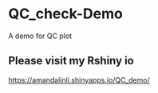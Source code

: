 # QC_check-Demo
A demo for QC plot 

## Please visit my Rshiny io 

https://amandalinli.shinyapps.io/QC_demo/
